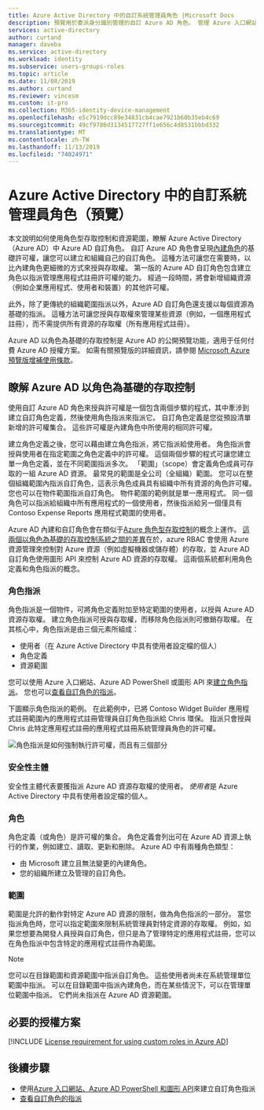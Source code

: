 ```yaml
---
title: Azure Active Directory 中的自訂系統管理員角色 |Microsoft Docs
description: 預覽用於委派身分識別管理的自訂 Azure AD 角色。 管理 Azure 入口網站、PowerShell 或圖形 API 中的 Azure 角色。
services: active-directory
author: curtand
manager: daveba
ms.service: active-directory
ms.workload: identity
ms.subservice: users-groups-roles
ms.topic: article
ms.date: 11/08/2019
ms.author: curtand
ms.reviewer: vincesm
ms.custom: it-pro
ms.collection: M365-identity-device-management
ms.openlocfilehash: e5c7919dcc89e34831cb4cae7921b60b35eb4c69
ms.sourcegitcommit: 49cf9786d3134517727ff1e656c4d8531bbbd332
ms.translationtype: MT
ms.contentlocale: zh-TW
ms.lasthandoff: 11/13/2019
ms.locfileid: "74024971"
---
```

# <a name="custom-administrator-roles-in-azure-active-directory-preview"></a>Azure Active Directory 中的自訂系統管理員角色（預覽）

本文說明如何使用角色型存取控制和資源範圍，瞭解 Azure Active Directory （Azure AD）中 Azure AD 自訂角色。 自訂 Azure AD 角色會呈現[內建角色](directory-assign-admin-roles.md)的基礎許可權，讓您可以建立和組織自己的自訂角色。 這種方法可讓您在需要時，以比內建角色更細微的方式來授與存取權。 第一版的 Azure AD 自訂角色包含建立角色以指派管理應用程式註冊許可權的能力。 經過一段時間，將會新增組織資源（例如企業應用程式、使用者和裝置）的其他許可權。  

此外，除了更傳統的組織範圍指派以外，Azure AD 自訂角色還支援以每個資源為基礎的指派。 這種方法可讓您授與存取權來管理某些資源（例如，一個應用程式註冊），而不需提供所有資源的存取權（所有應用程式註冊）。

Azure AD 以角色為基礎的存取控制是 Azure AD 的公開預覽功能，適用于任何付費 Azure AD 授權方案。 如需有關預覽版的詳細資訊，請參閱 [Microsoft Azure 預覽版增補使用條款](https://azure.microsoft.com/support/legal/preview-supplemental-terms/)。

## <a name="understand-azure-ad-role-based-access-control"></a>瞭解 Azure AD 以角色為基礎的存取控制

使用自訂 Azure AD 角色來授與許可權是一個包含兩個步驟的程式，其中牽涉到建立自訂角色定義，然後使用角色指派來指派它。 自訂角色定義是您從預設清單新增的許可權集合。 這些許可權是內建角色中所使用的相同許可權。  

建立角色定義之後，您可以藉由建立角色指派，將它指派給使用者。 角色指派會授與使用者在指定範圍之角色定義中的許可權。 這個兩個步驟的程式可讓您建立單一角色定義，並在不同範圍指派多次。 「範圍」（scope）會定義角色成員可存取的一組 Azure AD 資源。 最常見的範圍是全公司（全組織）範圍。 您可以在整個組織範圍內指派自訂角色，這表示角色成員具有組織中所有資源的角色許可權。 您也可以在物件範圍指派自訂角色。 物件範圍的範例就是單一應用程式。 同一個角色可以指派給組織中所有應用程式的一個使用者，然後指派給另一個僅具有 Contoso Expense Reports 應用程式範圍的使用者。  

Azure AD 內建和自訂角色會在類似于[Azure 角色型存取控制](../../role-based-access-control/overview.md)的概念上運作。 [這兩個以角色為基礎的存取控制系統之間的差異](../../role-based-access-control/rbac-and-directory-admin-roles.md)在於，azure RBAC 會使用 Azure 資源管理來控制對 Azure 資源（例如虛擬機器或儲存體）的存取，並 Azure AD 自訂角色使用圖形 API 來控制 Azure AD 資源的存取權。 這兩個系統都利用角色定義和角色指派的概念。

### <a name="role-assignments"></a>角色指派

角色指派是一個物件，可將角色定義附加至特定範圍的使用者，以授與 Azure AD 資源存取權。 建立角色指派可授與存取權，而移除角色指派則可撤銷存取權。 在其核心中，角色指派是由三個元素所組成：

- 使用者（在 Azure Active Directory 中具有使用者設定檔的個人）
- 角色定義
- 資源範圍

您可以使用 Azure 入口網站、Azure AD PowerShell 或圖形 API 來[建立角色指派](roles-create-custom.md)。 您也可以[查看自訂角色的指派](roles-view-assignments.md#view-the-assignments-of-a-role)。

下圖顯示角色指派的範例。 在此範例中，已將 Contoso Widget Builder 應用程式註冊範圍內的應用程式註冊管理員自訂角色指派給 Chris 環保。 指派只會授與 Chris 此特定應用程式註冊的應用程式註冊系統管理員角色的許可權。

![角色指派是如何強制執行許可權，而且有三個部分](./media/roles-custom-overview/rbac-overview.png)

### <a name="security-principal"></a>安全性主體

安全性主體代表要獲指派 Azure AD 資源存取權的使用者。 *使用者*是 Azure Active Directory 中具有使用者設定檔的個人。

### <a name="role"></a>角色

角色定義（或角色）是許可權的集合。 角色定義會列出可在 Azure AD 資源上執行的作業，例如建立、讀取、更新和刪除。 Azure AD 中有兩種角色類型：

- 由 Microsoft 建立且無法變更的內建角色。
- 您的組織所建立及管理的自訂角色。

### <a name="scope"></a>範圍

範圍是允許的動作對特定 Azure AD 資源的限制，做為角色指派的一部分。 當您指派角色時，您可以指定範圍來限制系統管理員對特定資源的存取權。 例如，如果您想要為開發人員授與自訂角色，但只是為了管理特定的應用程式註冊，您可以在角色指派中包含特定的應用程式註冊作為範圍。

  > [!Note]
  > 您可以在目錄範圍和資源範圍中指派自訂角色。 這些使用者尚未在系統管理單位範圍中指派。
  > 可以在目錄範圍中指派內建角色，而在某些情況下，可以在管理單位範圍中指派。 它們尚未指派在 Azure AD 資源範圍。

## <a name="required-license-plan"></a>必要的授權方案

[!INCLUDE [License requirement for using custom roles in Azure AD](../../../includes/active-directory-p1-license.md)]

## <a name="next-steps"></a>後續步驟

- 使用[Azure 入口網站、Azure AD PowerShell 和圖形 API](roles-create-custom.md)來建立自訂角色指派
- [查看自訂角色的指派](roles-view-assignments.md#view-assignments-of-single-application-scope)
